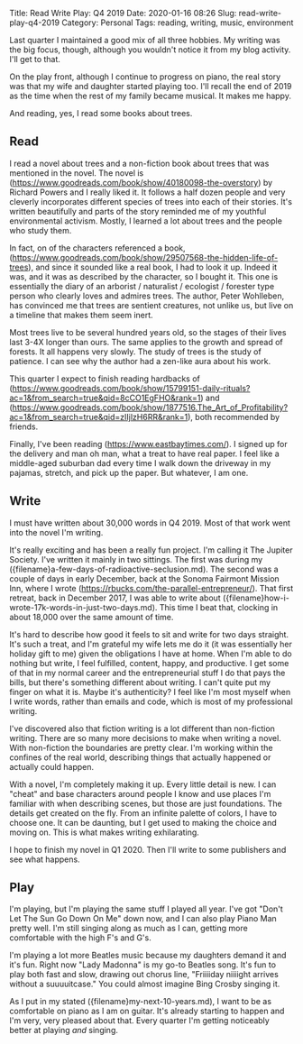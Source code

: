 Title: Read Write Play: Q4 2019
Date: 2020-01-16 08:26
Slug: read-write-play-q4-2019
Category: Personal
Tags: reading, writing, music, environment

Last quarter I maintained a good mix of all three hobbies. My writing was the big focus, though, although you wouldn't notice it from my blog activity. I'll get to that. 

On the play front, although I continue to progress on piano, the real story was that my wife and daughter started playing too. I'll recall the end of 2019 as the time when the rest of my family became musical. It makes me happy. 

And reading, yes, I read some books about trees. 

## Read

I read a novel about trees and a non-fiction book about trees that was mentioned in the novel. The novel is (https://www.goodreads.com/book/show/40180098-the-overstory) by Richard Powers and I really liked it. It follows a half dozen people and very cleverly incorporates different species of trees into each of their stories. It's written beautifully and parts of the story reminded me of my youthful environmental activism. Mostly, I learned a lot about trees and the people who study them. 

In fact, on of the characters referenced a book, (https://www.goodreads.com/book/show/29507568-the-hidden-life-of-trees), and since it sounded like a real book, I had to look it up. Indeed it was, and it was as described by the character, so I bought it. This one is essentially the diary of an arborist / naturalist / ecologist / forester type person who clearly loves and admires trees. The author, Peter Wohlleben, has convinced me that trees are sentient creatures, not unlike us, but live on a timeline that makes them seem inert. 

Most trees live to be several hundred years old, so the stages of their lives last 3-4X longer than ours. The same applies to the growth and spread of forests. It all happens very slowly. The study of trees is the study of patience. I can see why the author had a zen-like aura about his work. 

This quarter I expect to finish reading hardbacks of (https://www.goodreads.com/book/show/15799151-daily-rituals?ac=1&from_search=true&qid=8cCO1EgFHO&rank=1) and (https://www.goodreads.com/book/show/1877516.The_Art_of_Profitability?ac=1&from_search=true&qid=zIIjlzH6RR&rank=1), both recommended by friends.  

Finally, I've been reading (https://www.eastbaytimes.com/). I signed up for the delivery and man oh man, what a treat to have real paper. I feel like a middle-aged suburban dad every time I walk down the driveway in my pajamas, stretch, and pick up the paper. But whatever, I am one. 

## Write

I must have written about 30,000 words in Q4 2019. Most of that work went into the novel I'm writing. 

 It's really exciting and has been a really fun project. I'm calling it The Jupiter Society. I've written it mainly in two sittings. The first was during my ({filename}a-few-days-of-radioactive-seclusion.md). The second was a couple of days in early December, back at the Sonoma Fairmont Mission Inn, where I wrote (https://rbucks.com/the-parallel-entrepreneur/). That first retreat, back in December 2017, I was able to write about ({filename}how-i-wrote-17k-words-in-just-two-days.md). This time I beat that, clocking in about 18,000 over the same amount of time.

It's hard to describe how good it feels to sit and write for two days straight. It's such a treat, and I'm grateful my wife lets me do it (it was essentially her holiday gift to me) given the obligations I have at home. When I'm able to do nothing but write, I feel fulfilled, content, happy, and productive. I get some of that in my normal career and the entrepreneurial stuff I do that pays the bills, but there's something different about writing. I can't quite put my finger on what it is. Maybe it's authenticity? I feel like I'm most myself when I write words, rather than emails and code, which is most of my professional writing.  

I've discovered also that fiction writing is a lot different than non-fiction writing. There are so many more decisions to make when writing a novel. With non-fiction the boundaries are pretty clear. I'm working within the confines of the real world, describing things that actually happened or actually could happen. 

With a novel, I'm completely making it up. Every little detail is new. I can "cheat" and base characters around people I know and use places I'm familiar with when describing scenes, but those are just foundations. The details get created on the fly. From an infinite palette of colors, I have to choose one. It can be daunting, but I get used to making the choice and moving on. This is what makes writing exhilarating. 

I hope to finish my novel in Q1 2020. Then I'll write to some publishers and see what happens. 

## Play

I'm playing, but I'm playing the same stuff I played all year. I've got "Don't Let The Sun Go Down On Me" down now, and I can also play Piano Man pretty well. I'm still singing along as much as I can, getting more comfortable with the high F's and G's. 

I'm playing a lot more Beatles music because my daughters demand it and it's fun. Right now "Lady Madonna" is my go-to Beatles song. It's fun to play both fast and slow, drawing out chorus line, "Friiiiday niiiight arrives without a suuuuitcase." You could almost imagine Bing Crosby singing it. 

As I put in my stated ({filename}my-next-10-years.md), I want to be as comfortable on piano as I am on guitar. It's already starting to happen and I'm very, very pleased about that. Every quarter I'm getting noticeably better at playing *and* singing.